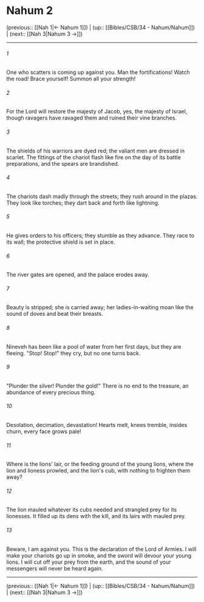 # Nahum 2

(previous:: [[Nah 1|← Nahum 1]]) | (up:: [[Bibles/CSB/34 - Nahum/Nahum]]) | (next:: [[Nah 3|Nahum 3 →]])

***


###### 1 
One who scatters is coming up against you. Man the fortifications! Watch the road! Brace yourself! Summon all your strength! 

###### 2 
For the Lord will restore the majesty of Jacob, yes, the majesty of Israel, though ravagers have ravaged them and ruined their vine branches. 

###### 3 
The shields of his warriors are dyed red; the valiant men are dressed in scarlet. The fittings of the chariot flash like fire on the day of its battle preparations, and the spears are brandished. 

###### 4 
The chariots dash madly through the streets; they rush around in the plazas. They look like torches; they dart back and forth like lightning. 

###### 5 
He gives orders to his officers; they stumble as they advance. They race to its wall; the protective shield is set in place. 

###### 6 
The river gates are opened, and the palace erodes away. 

###### 7 
Beauty is stripped; she is carried away; her ladies-in-waiting moan like the sound of doves and beat their breasts. 

###### 8 
Nineveh has been like a pool of water from her first days, but they are fleeing. "Stop! Stop!" they cry, but no one turns back. 

###### 9 
"Plunder the silver! Plunder the gold!" There is no end to the treasure, an abundance of every precious thing. 

###### 10 
Desolation, decimation, devastation! Hearts melt, knees tremble, insides churn, every face grows pale! 

###### 11 
Where is the lions' lair, or the feeding ground of the young lions, where the lion and lioness prowled, and the lion's cub, with nothing to frighten them away? 

###### 12 
The lion mauled whatever its cubs needed and strangled prey for its lionesses. It filled up its dens with the kill, and its lairs with mauled prey. 

###### 13 
Beware, I am against you. This is the declaration of the Lord of Armies. I will make your chariots go up in smoke, and the sword will devour your young lions. I will cut off your prey from the earth, and the sound of your messengers will never be heard again.

***

(previous:: [[Nah 1|← Nahum 1]]) | (up:: [[Bibles/CSB/34 - Nahum/Nahum]]) | (next:: [[Nah 3|Nahum 3 →]])
